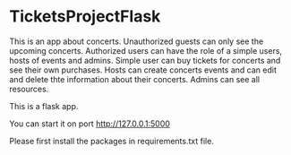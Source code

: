 # TicketsProjectFlask
This is an app about concerts. Unauthorized guests can only see the upcoming concerts. Authorized users can have the role of a simple users, hosts of events and admins. Simple user can buy tickets for concerts and see their own purchases. Hosts can create concerts events and can edit and delete thte information about their concerts. Admins can see all resources.

This is a flask app.

You can start it on port http://127.0.0.1:5000

Please first install the packages in requirements.txt file.
